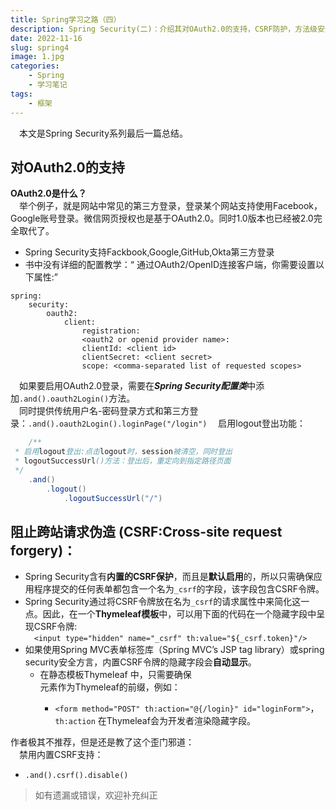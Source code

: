 ```yaml
---
title: Spring学习之路（四）
description: Spring Security(二)：介绍其对OAuth2.0的支持，CSRF防护，方法级安全控制和判断用户方法。
date: 2022-11-16
slug: spring4
image: 1.jpg
categories:
    - Spring
    - 学习笔记
tags:
    - 框架
---
```

&emsp;本文是Spring Security系列最后一篇总结。

## 对OAuth2.0的支持
**OAuth2.0是什么？**  
&emsp;举个例子，就是网站中常见的第三方登录，登录某个网站支持使用Facebook，Google账号登录。微信网页授权也是基于OAuth2.0。同时1.0版本也已经被2.0完全取代了。  
* Spring Security支持Fackbook,Google,GitHub,Okta第三方登录
* 书中没有详细的配置教学：“ 通过OAuth2/OpenID连接客户端，你需要设置以下属性:”
```	
spring:
    security:
        oauth2:
            client:
                registration:
		        <oauth2 or openid provider name>:
		        clientId: <client id>
		        clientSecret: <client secret>
                scope: <comma-separated list of requested scopes>
```
&emsp;如果要启用OAuth2.0登录，需要在***Spring Security配置类***中添加```.and().oauth2Login()```方法。  
&emsp;同时提供传统用户名-密码登录方式和第三方登录：```.and().oauth2Login().loginPage("/login")```
&emsp;启用logout登出功能：
```java
    /**
 * 启用logout登出:点击logout时，session被清空，同时登出
 * logoutSuccessUrl()方法：登出后，重定向到指定路径页面
 */
    .and()
        .logout()
            .logoutSuccessUrl("/")

```
## 阻止跨站请求伪造 (CSRF:Cross-site request forgery)：
* Spring Security含有**内置的CSRF保护**，而且是**默认启用**的，所以只需确保应用程序提交的任何表单都包含一个名为```_csrf```的字段，该字段包含CSRF令牌。
* Spring Security通过将CSRF令牌放在名为```_csrf```的请求属性中来简化这一点。因此，在一个**Thymeleaf模板**中，可以用下面的代码在一个隐藏字段中呈现CSRF令牌:  
  &emsp;```<input type="hidden" name="_csrf" th:value="${_csrf.token}"/>```
* 如果使用Spring MVC表单标签库（Spring MVC’s JSP tag library）或spring security安全方言，内置CSRF令牌的隐藏字段会**自动显示**。
  * 在静态模板Thymeleaf 中，只需要确保<form>元素作为Thymeleaf的前缀，例如：
    * ```<form method="POST" th:action="@{/login}" id="loginForm">```，```th:action``` 在Thymeleaf会为开发者渲染隐藏字段。  

作者极其不推荐，但是还是教了这个歪门邪道：  
&emsp;禁用内置CSRF支持：
*  ```.and().csrf().disable()```


> 如有遗漏或错误，欢迎补充纠正